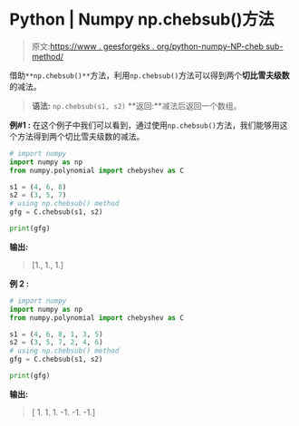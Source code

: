 # Python | Numpy np.chebsub()方法

> 原文:[https://www . geesforgeks . org/python-numpy-NP-cheb sub-method/](https://www.geeksforgeeks.org/python-numpy-np-chebsub-method/)

借助`**np.chebsub()**`方法，利用`np.chebsub()`方法可以得到两个**切比雪夫级数**的减法。

> **语法:** `np.chebsub(s1, s2)`
> **返回:**减法后返回一个数组。

**例#1 :**
在这个例子中我们可以看到，通过使用`np.chebsub()`方法，我们能够用这个方法得到两个切比雪夫级数的减法。

```py
# import numpy
import numpy as np
from numpy.polynomial import chebyshev as C

s1 = (4, 6, 8)
s2 = (3, 5, 7)
# using np.chebsub() method
gfg = C.chebsub(s1, s2)

print(gfg)
```

**输出:**

> [1., 1., 1.]

**例 2 :**

```py
# import numpy
import numpy as np
from numpy.polynomial import chebyshev as C

s1 = (4, 6, 8, 1, 3, 5)
s2 = (3, 5, 7, 2, 4, 6)
# using np.chebsub() method
gfg = C.chebsub(s1, s2)

print(gfg)
```

**输出:**

> [ 1\. 1\. 1\. -1\. -1\. -1.]